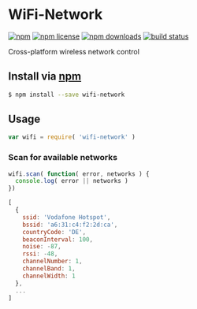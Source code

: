 # WiFi-Network
[![npm](https://img.shields.io/npm/v/wifi-network.svg?style=flat-square)](https://npmjs.com/package/wifi-network)
[![npm license](https://img.shields.io/npm/l/wifi-network.svg?style=flat-square)](https://npmjs.com/package/wifi-network)
[![npm downloads](https://img.shields.io/npm/dm/wifi-network.svg?style=flat-square)](https://npmjs.com/package/wifi-network)
[![build status](https://img.shields.io/travis/jhermsmeier/node-wifi-network/master.svg?style=flat-square)](https://travis-ci.org/jhermsmeier/node-wifi-network)

Cross-platform wireless network control

## Install via [npm](https://npmjs.com)

```sh
$ npm install --save wifi-network
```

## Usage

```js
var wifi = require( 'wifi-network' )
```

### Scan for available networks

```js
wifi.scan( function( error, networks ) {
  console.log( error || networks )
})
```

```js
[
  {
    ssid: 'Vodafone Hotspot',
    bssid: 'a6:31:c4:f2:2d:ca',
    countryCode: 'DE',
    beaconInterval: 100,
    noise: -87,
    rssi: -48,
    channelNumber: 1,
    channelBand: 1,
    channelWidth: 1
  },
  ...
]
```
